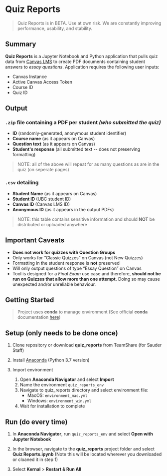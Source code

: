 # Quiz Reports

> Quiz Reports is in BETA. Use at own risk. We are constantly improving performance, usability, and stability.

## Summary

**Quiz Reports** is a Jupyter Notebook and Python application that pulls quiz data from [Canvas LMS](https://github.com/instructure/canvas-lms) to create PDF documents containing student answers to *essay questions*. Application requires the following user inputs:

* Canvas Instance
* Active Canvas Access Token
* Course ID
* Quiz ID


## Output

### `.zip` file containing a PDF per student *(who submitted the quiz)*

* **ID** (randomly-generated, anonymous student identifier)
* **Course name** (as it appears on Canvas)
* **Question text** (as it appears on Canvas)
* **Student's response** (all submitted text -- does not preserving formatting)

> NOTE: all of the above will repeat for as many questions as are in the quiz (on seperate pages)

### `.csv` detailing

* **Student Name** (as it appears on Canvas)
* **Student ID** (UBC student ID)
* **Canvas ID** (Canvas LMS ID)
* **Anonymous ID** (as it appears in the output PDFs)

> NOTE: this table contains sensitive information and should **NOT** be distributed or uploaded anywhere

## Important Caveats

* **Does not work for quizzes with Question Groups**
* Only works for “Classic Quizzes” on Canvas (not New Quizzes)
* Formatting in the student response is **not** preserved
* Will only output questions of type “Essay Question” on Canvas
* Tool is designed for a *Final Exam* use case and therefore, **should not be run on Quizzes that allow more than one attempt.** Doing so may cause unexpected and/or unreliable behaviour.

## Getting Started

> Project uses **conda** to manage environment (See official **conda** documentation [here](https://docs.conda.io/projects/conda/en/latest/user-guide/tasks/manage-environments.html#creating-an-environment-from-an-environment-yml-file))

## Setup (only needs to be done once)

1. Clone repository or download **quiz_reports** from TeamShare (for Sauder Staff)

1. Install [Anaconda](https://www.anaconda.com/distribution/#download-section) (Python 3.7 version)

1. Import environment
    1. Open **Anaconda Navigator** and select **Import**
    1. Name the environment `quiz_reports_env`
    1. Navigate to quiz_reports directory and select environment file:
        * MacOS: `environment_mac.yml`
        * Windows: `environment_win.yml`
    1. Wait for installation to complete

## Run (do every time)

1. In **Anaconda Navigator**, run `quiz_reports_env` and select **Open with Jupyter Notebook**

1. In the browser, navigate to the **quiz_reports** project folder and select **Quiz Reports.ipynb** (Note this will be located wherever you downloaded or cloaned it in step 1)

1. Select **Kernal** > **Restart & Run All**